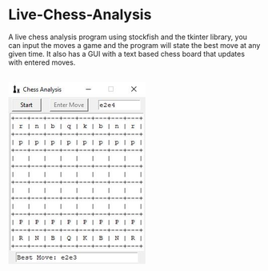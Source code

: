 # Live-Chess-Analysis
A live chess analysis program using stockfish and the tkinter library, you can input the moves a game and the program will state the best move at any given time. It also has a GUI with a text based chess board that updates with entered moves.
<br></br>

![Alt Text](https://github.com/lucianchauvin/Live-Chess-Analysis/blob/main/Capture.JPG)
